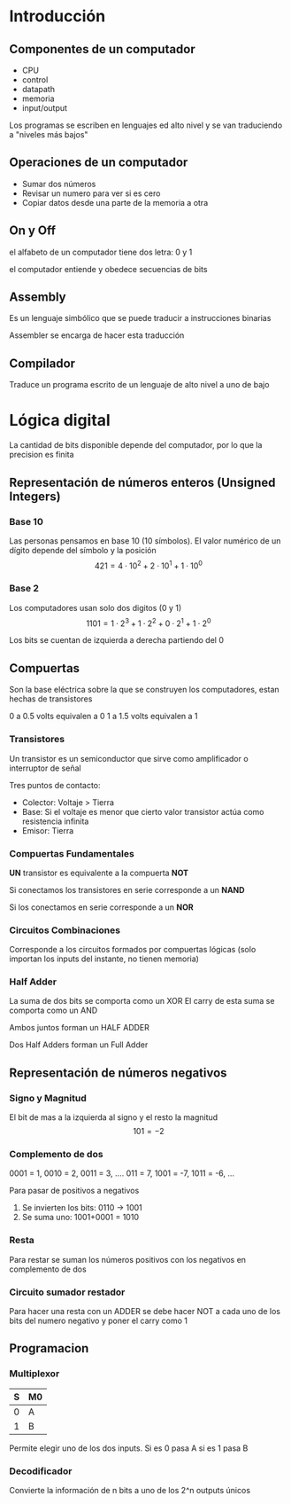 # Introducción
## Componentes de un computador
- CPU
- control
- datapath
- memoria
- input/output

Los programas se escriben en lenguajes ed alto nivel y se van traduciendo a "niveles más bajos"

## Operaciones de un computador
- Sumar dos números
- Revisar un numero para ver si es cero
- Copiar datos desde una parte de la memoria a otra

## On y Off
el alfabeto de un computador tiene dos letra: 0 y 1

el computador entiende y obedece secuencias de bits

## Assembly
Es un lenguaje simbólico que se puede traducir a instrucciones binarias

Assembler se encarga de hacer esta traducción

## Compilador
Traduce un programa escrito de un lenguaje de alto nivel a uno de bajo

# Lógica digital
La cantidad de bits disponible depende del computador, por lo que la precision es finita
## Representación de números enteros (Unsigned Integers)
### Base 10
Las personas pensamos en base 10 (10 símbolos). El valor numérico de un dígito depende del símbolo y la posición
$$421 = 4 \cdot 10^2 + 2 \cdot 10^1 + 1 \cdot 10^0$$

### Base 2
Los computadores usan solo dos digitos (0 y 1)
$$1101 = 1 \cdot 2^3 + 1 \cdot 2^2 + 0 \cdot 2^1 + 1 \cdot 2^0$$

Los bits se cuentan de izquierda a derecha partiendo del 0
## Compuertas
Son la base eléctrica sobre la que se construyen los computadores, estan hechas de transistores

0 a 0.5 volts equivalen a 0
1 a 1.5 volts equivalen a 1

### Transistores
Un transistor es un semiconductor que sirve como amplificador o interruptor de señal

Tres puntos de contacto:
- Colector: Voltaje > Tierra
- Base: Si el voltaje es menor que cierto valor transistor actúa como resistencia infinita
- Emisor: Tierra


### Compuertas Fundamentales
**UN** transistor es equivalente a la compuerta **NOT**

Si conectamos los transistores en serie corresponde a un **NAND**

Si los conectamos en serie corresponde a un **NOR**

### Circuitos Combinaciones
Corresponde a los circuitos formados por compuertas lógicas (solo importan los inputs del instante, no tienen memoria)

### Half Adder
La suma de dos bits se comporta como un XOR
El carry de esta suma se comporta como un AND

Ambos juntos forman un HALF ADDER

Dos Half Adders forman un Full Adder

## Representación de números negativos
### Signo y Magnitud
El bit de mas a la izquierda al signo y el resto la magnitud
$$101 = -2$$

### Complemento de dos
0001 = 1,
0010 = 2,
0011 = 3,
....
011 = 7,
1001 = -7,
1011 = -6,
...

Para pasar de positivos a negativos 
1. Se invierten los bits: 0110 -> 1001
2. Se suma uno: 1001+0001 = 1010

### Resta
Para restar se suman los números positivos con los negativos en complemento de dos
### Circuito sumador restador
Para hacer una resta con un ADDER se debe hacer NOT a cada uno de los bits del numero negativo y poner el carry como 1


## Programacion
### Multiplexor
| S  | M0 |
|----|----|
| 0  |  A |
|  1 | B  |

Permite elegir uno de los dos inputs. Si es 0 pasa A si es 1 pasa B

### Decodificador
Convierte la información de n bits a uno de los 2^n outputs únicos

